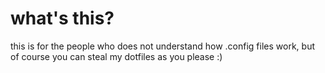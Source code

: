 # what's this?
this is for the people who does not understand how .config files work, but of course you can steal my dotfiles as you please :)

